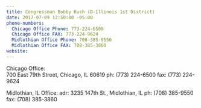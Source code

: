 ```yaml
---
title: Congressman Bobby Rush (D-Illinois 1st District)
date: 2017-07-09 12:50:00 -05:00
phone-numbers:
  Chicago Office Phone: 773-224-6500
  Chicago Office FAX: 773-224-9624
  Midlothian Office Phone: 708-385-9550
  Midlothian Office FAX: 708-385-3860
website: 
---
```


Chicago Office:  
700 East 79th Street, 
Chicago, IL 60619
ph: (773) 224-6500
fax: (773) 224-9624

Midlothian, IL Office: 
adr: 3235 147th St., 
Midlothian, IL
ph: (708) 385-9550
fax: (708) 385-3860

